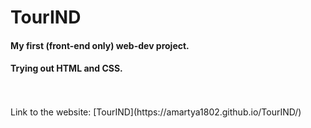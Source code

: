 # TourIND
#### My first (front-end only) web-dev project.
#### Trying out HTML and CSS.
<br>
<br>
Link to the website: [TourIND](https://amartya1802.github.io/TourIND/)
